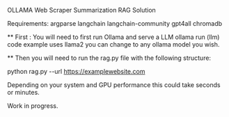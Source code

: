 OLLAMA Web Scraper Summarization RAG Solution

Requirements:
argparse
langchain
langchain-community
gpt4all
chromadb

** First : You will need to first run Ollama and serve a LLM
ollama run (llm) code example uses llama2 you can change to any ollama model you wish.

** Then you will need to run the rag.py file with the following structure:

python rag.py --url https://examplewebsite.com

Depending on your system and GPU performance this could take seconds or minutes.

Work in progress.
